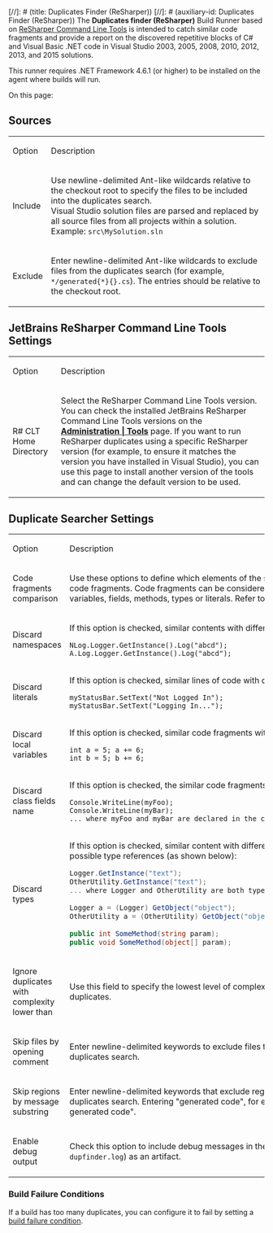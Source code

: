 [//]: # (title: Duplicates Finder (ReSharper))
[//]: # (auxiliary-id: Duplicates Finder (ReSharper))
The __Duplicates finder (ReSharper)__ Build Runner based on [ReSharper Command Line Tools](http://www.jetbrains.com/resharper/features/command-line.html) is intended to catch similar code fragments and provide a report on  the discovered repetitive blocks of C# and Visual Basic .NET code in Visual Studio 2003, 2005, 2008, 2010, 2012, 2013, and 2015 solutions.

<note>

This runner requires .NET Framework 4.6.1 (or higher) to be installed on the agent where builds will run.
</note>

On this page:

<tag-list of="chapter" mode="tree" depth="4"/>

 

## Sources

<table><tr>

<td>

Option


</td>

<td>

Description


</td></tr><tr>

<td>

Include


</td>

<td>

Use newline\-delimited Ant\-like wildcards relative to the checkout root to specify the files to be included into the duplicates search.   
Visual Studio solution files are parsed and replaced by all source files from all projects within a solution.   
Example: `src\MySolution.sln`


</td></tr><tr>

<td>

Exclude


</td>

<td>

Enter newline\-delimited Ant\-like wildcards to exclude files from the duplicates search (for example, `*/generated{*}{}.cs`). The entries should be relative to the checkout root.


</td></tr></table>

## JetBrains ReSharper Command Line Tools Settings

<table><tr>

<td>

Option


</td>

<td>

Description


</td></tr><tr>

<td>

R# CLT Home Directory 


</td>

<td>

Select the ReSharper Command Line Tools version. You can check the installed JetBrains ReSharper Command Line Tools versions on the __[Administration | Tools](installing-agent-tools.md)__ page. If you want to run ReSharper duplicates using a specific ReSharper version (for example, to ensure it matches the version you have installed in Visual Studio), you can use this page to install another version of the tools and can change the default version to be used.


</td></tr></table>

## Duplicate Searcher Settings

<table><tr>

<td>

Option


</td>

<td>

Description


</td></tr><tr>

<td>

Code fragments comparison


</td>

<td>

Use these options to define which elements of the source code should be discarded when searching for repetitive code fragments. Code fragments can be considered duplicated, if they are structurally similar, but contain different variables, fields, methods, types or literals. Refer to the samples below:


</td></tr><tr>

<td>

Discard namespaces


</td>

<td>

If this option is checked, similar contents with different _namespace specifications_ will be recognized as duplicates.


```Shell
NLog.Logger.GetInstance().Log("abcd");
A.Log.Logger.GetInstance().Log("abcd");

```




</td></tr><tr>

<td>

Discard literals


</td>

<td>

If this option is checked, similar lines of code with different literals will be recognized as duplicates.


```Shell
myStatusBar.SetText("Not Logged In");
myStatusBar.SetText("Logging In...");

```




</td></tr><tr>

<td>

Discard local variables


</td>

<td>

If this option is checked, similar code fragments with different local variable names will be recognized as duplicates.


```Shell
int a = 5; a += 6;
int b = 5; b += 6;

```




</td></tr><tr>

<td>

Discard class fields name


</td>

<td>

If this option is checked, the similar code fragments with different field names will be recognized as duplicates.


```Shell
Console.WriteLine(myFoo);
Console.WriteLine(myBar);
... where myFoo and myBar are declared in the containing class

```




</td></tr><tr>

<td>

Discard types


</td>

<td>

If this option is checked, similar content with different type names will be recognized as duplicates. These include all possible type references (as shown below):


```csharp
Logger.GetInstance("text");
OtherUtility.GetInstance("text");
... where Logger and OtherUtility are both type names (thus GetInstance is a static method in both classes)
 
Logger a = (Logger) GetObject("object");
OtherUtility a = (OtherUtility) GetObject("object");
 
public int SomeMethod(string param);
public void SomeMethod(object[] param);

```




</td></tr><tr>

<td>

Ignore duplicates with complexity lower than


</td>

<td>

Use this field to specify the lowest level of complexity of code blocks to be taken into consideration when detecting duplicates.


</td></tr><tr>

<td>

Skip files by opening comment


</td>

<td>

Enter newline\-delimited keywords to exclude files that contain the keyword in the file's opening comments from the duplicates search.


</td></tr><tr>

<td>

Skip regions by message substring


</td>

<td>

Enter newline\-delimited keywords that exclude regions that contain the keyword in the message substring from the duplicates search. Entering "generated code", for example, will skip regions containing "Windows Form Designer generated code".


</td></tr><tr>

<td>

Enable debug output


</td>

<td>

 Check this option to include debug messages in the build log and publish the file with additional logs (`dotnet-tools-dupfinder.log`) as an artifact.


</td></tr></table>

### Build Failure Conditions

If a build has too many duplicates, you can configure it to fail by setting a [build failure condition](build-failure-conditions.md).
